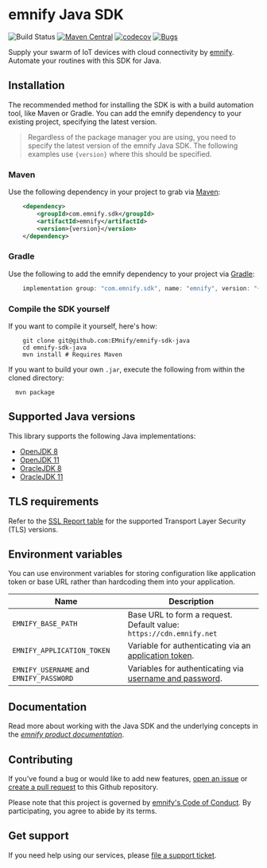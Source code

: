 # emnify Java SDK

![Build Status](https://github.com/EMnify/emnify-sdk-java/actions/workflows/build.yaml/badge.svg)
[![Maven Central](https://img.shields.io/maven-central/v/com.emnify.sdk/emnify)](https://search.maven.org/search?q=g:com.emnify.sdk%20AND%20a:emnify)
[![codecov](https://codecov.io/gh/EMnify/emnify-sdk-java/branch/main/graph/badge.svg?token=PKQ5909911)](https://codecov.io/gh/EMnify/emnify-sdk-java)
[![Bugs](https://sonarcloud.io/api/project_badges/measure?project=EMnify_emnify-sdk-java&metric=bugs)](https://sonarcloud.io/dashboard?id=EMnify_emnify-sdk-java)

Supply your swarm of IoT devices with cloud connectivity by [emnify](https://emnify.com).
Automate your routines with this SDK for Java.  

## Installation

The recommended method for installing the SDK is with a build automation tool, like Maven or Gradle. 
You can add the emnify dependency to your existing project, specifying the latest version.

> Regardless of the package manager you are using, you need to specify the latest version of the emnify Java SDK.
> The following examples use `{version}` where this should be specified.

### Maven

Use the following dependency in your project to grab via [Maven](https://maven.apache.org/download.cgi):

```xml
    <dependency>
        <groupId>com.emnify.sdk</groupId>
        <artifactId>emnify</artifactId>
        <version>{version}</version>
    </dependency>
```

### Gradle

Use the following to add the emnify dependency to your project via [Gradle](https://gradle.org/install/):

```gradle
    implementation group: "com.emnify.sdk", name: "emnify", version: "{version}"
```

### Compile the SDK yourself

If you want to compile it yourself, here's how:

```shell
    git clone git@github.com:EMnify/emnify-sdk-java
    cd emnify-sdk-java
    mvn install # Requires Maven
```
If you want to build your own `.jar`, execute the following from within the cloned directory:

```shell
  mvn package
```

## Supported Java versions 

This library supports the following Java implementations:

- [OpenJDK 8](https://openjdk.org/projects/jdk8/)
- [OpenJDK 11](https://openjdk.org/projects/jdk/11/)
- [OracleJDK 8](https://www.oracle.com/java/technologies/downloads/#java8)
- [OracleJDK 11](https://www.oracle.com/java/technologies/downloads/#java11)

## TLS requirements

Refer to the [SSL Report table](https://www.ssllabs.com/ssltest/analyze.html?d=cdn.emnify.net&latest) for the supported Transport Layer Security (TLS) versions.

## Environment variables

You can use environment variables for storing configuration like application token or base URL rather than hardcoding them into your application.

| Name               | Description                                                              |
|--------------------|--------------------------------------------------------------------------|
| `EMNIFY_BASE_PATH` | Base URL to form a request. Default value:  `https://cdn.emnify.net` |
| `EMNIFY_APPLICATION_TOKEN`  | Variable for authenticating via an [application token](https://cdn.emnify.net/api/doc/application-token.html). |
| `EMNIFY_USERNAME` and `EMNIFY_PASSWORD` | Variables for authenticating via [username and password](https://cdn.emnify.net/api/doc/basic-auth.html). |

## Documentation

Read more about working with the Java SDK and the underlying concepts in the [_emnify product documentation_](https://docs.emnify.com/sdks/java).

## Contributing

If you've found a bug or would like to add new features, [open an issue](https://github.com/emnify/emnify-sdk-java/issues/new) or [create a pull request](https://github.com/emnify/emnify-sdk-java/pulls) to this Github repository.

Please note that this project is governed by [emnify's Code of Conduct](https://github.com/emnify/.github/blob/main/CODE_OF_CONDUCT.md). By participating, you agree to abide by its terms.

## Get support

If you need help using our services, please [file a support ticket](https://support.emnify.com/hc/en-us/requests/new).

